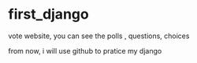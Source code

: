 # first_django
vote website, you can see the polls , questions, choices

from now, i will use github to pratice my django
